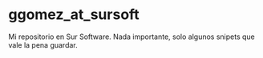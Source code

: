ggomez_at_sursoft
=================

Mi repositorio en Sur Software. Nada importante, solo algunos snipets que vale la pena guardar.
